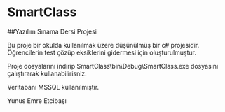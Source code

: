 # SmartClass
##Yazılım Sınama Dersi Projesi

Bu proje bir okulda kullanılmak üzere düşünülmüş bir c# projesidir. Öğrencilerin test çözüp eksiklerini gidermesi için oluşturulmuştur. 

Proje dosyalarını indirip SmartClass\bin\Debug\SmartClass.exe dosyasını çalıştırarak kullanabilirisniz.

Veritabanı MSSQL kullanılmıştır.

Yunus Emre Etcibaşı



